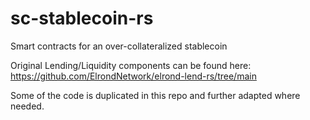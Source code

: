 # sc-stablecoin-rs
Smart contracts for an over-collateralized stablecoin

Original Lending/Liquidity components can be found here: https://github.com/ElrondNetwork/elrond-lend-rs/tree/main

Some of the code is duplicated in this repo and further adapted where needed.
